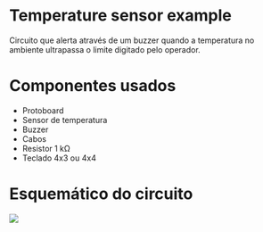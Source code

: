 # Temperature sensor example
Circuito que alerta através de um buzzer quando a temperatura no ambiente ultrapassa o limite digitado pelo operador.

# Componentes usados
- Protoboard
- Sensor de temperatura
- Buzzer
- Cabos
- Resistor 1 kΩ
- Teclado 4x3 ou 4x4

# Esquemático do circuito
<img src="https://i.imgur.com/U3B2guI.png" />
